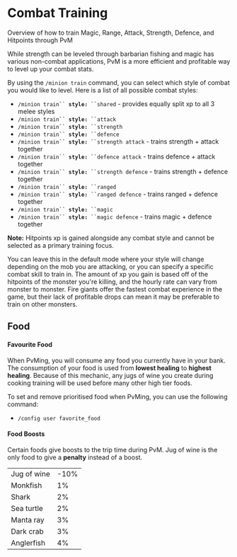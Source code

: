# Combat Training

Overview of how to train Magic, Range, Attack, Strength, Defence, and Hitpoints through PvM

While strength can be leveled through barbarian fishing and magic has various non-combat applications, PvM is a more efficient and profitable way to level up your combat stats.&#x20;

By using the `/minion train` command, you can select which style of combat you would like to level. Here is a list of all possible combat styles:

* `/minion train`` `**`style:`**` ``shared` - provides equally split xp to all 3 melee styles
* `/minion train`` `**`style:`**` ``attack`
* `/minion train`` `**`style:`**` ``strength`
* `/minion train`` `**`style:`**` ``defence`
* `/minion train`` `**`style:`**` ``strength attack` - trains strength + attack together
* `/minion train`` `**`style:`**` ``defence attack` - trains defence + attack together
* `/minion train`` `**`style:`**` ``strength defence` - trains strength + defence together
* `/minion train`` `**`style:`**` ``ranged`
* `/minion train`` `**`style:`**` ``ranged defence` - trains ranged + defence together
* `/minion train`` `**`style:`**` ``magic`
* `/minion train`` `**`style:`**` ``magic defence` - trains magic + defence together

**Note:** Hitpoints xp is gained alongside any combat style and cannot be selected as a primary training focus.&#x20;

You can leave this in the default mode where your style will change depending on the mob you are attacking, or you can specify a specific combat skill to train in. The amount of xp you gain is based off of the hitpoints of the monster you're killing, and the hourly rate can vary from monster to monster. Fire giants offer the fastest combat experience in the game, but their lack of profitable drops can mean it may be preferable to train on other monsters.

## Food

#### Favourite Food

When PvMing, you will consume any food you currently have in your bank. The consumption of your food is used from **lowest healing** to **highest healing**. Because of this mechanic, any jugs of wine you create during cooking training will be used before many other high tier foods.

To set and remove prioritised food when PvMing, you can use the following command:

* `/config user favorite_food`

#### Food Boosts

Certain foods give boosts to the trip time during PvM. Jug of wine is the only food to give a **penalty** instead of a boost.

|             |      |
| ----------- | ---- |
| Jug of wine | -10% |
| Monkfish    | 1%   |
| Shark       | 2%   |
| Sea turtle  | 2%   |
| Manta ray   | 3%   |
| Dark crab   | 3%   |
| Anglerfish  | 4%   |
